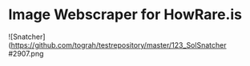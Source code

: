 # Image Webscraper for HowRare.is

![Snatcher](https://github.com/tograh/testrepository/master/123_SolSnatcher #2907.png
